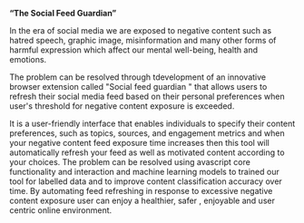 **“The Social Feed Guardian”** 

In the era of social media we are exposed to negative content such as hatred speech, graphic image, misinformation and many other forms of harmful expression which affect our mental well-being, health and emotions. 

The problem  can be resolved through tdevelopment of an innovative browser extension called "Social feed guardian " that allows users to refresh their social media feed based on their personal preferences when user's threshold for negative content exposure is exceeded.

 It is a user-friendly interface that enables individuals to specify their content preferences, such as topics, sources, and engagement metrics and when your negative content feed exposure time increases then this tool will automatically refresh your feed  as well as motivated content according to your choices. The problem can be resolved using avascript  core functionality and interaction and  machine learning models to trained our tool for labelled data and to improve content classification accuracy over time.
By automating feed refreshing in response to excessive negative content exposure user can enjoy a healthier, safer , enjoyable and user centric online environment.
